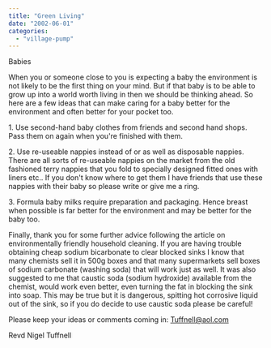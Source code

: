 ```yaml
---
title: "Green Living"
date: "2002-06-01"
categories: 
  - "village-pump"
---
```


Babies

When you or someone close to you is expecting a baby the environment is not likely to be the first thing on your mind. But if that baby is to be able to grow up into a world worth living in then we should be thinking ahead. So here are a few ideas that can make caring for a baby better for the environment and often better for your pocket too.

1\. Use second-hand baby clothes from friends and second hand shops. Pass them on again when you're finished with them.

2\. Use re-useable nappies instead of or as well as disposable nappies. There are all sorts of re-useable nappies on the market from the old fashioned terry nappies that you fold to specially designed fitted ones with liners etc.. If you don't know where to get them I have friends that use these nappies with their baby so please write or give me a ring.

3\. Formula baby milks require preparation and packaging. Hence breast when possible is far better for the environment and may be better for the baby too.

Finally, thank you for some further advice following the article on environmentally friendly household cleaning. If you are having trouble obtaining cheap sodium bicarbonate to clear blocked sinks I know that many chemists sell it in 500g boxes and that many supermarkets sell boxes of sodium carbonate (washing soda) that will work just as well. It was also suggested to me that caustic soda (sodium hydroxide) available from the chemist, would work even better, even turning the fat in blocking the sink into soap. This may be true but it is dangerous, spitting hot corrosive liquid out of the sink, so if you do decide to use caustic soda please be careful!

Please keep your ideas or comments coming in: Tuffnell@aol.com

Revd Nigel Tuffnell
